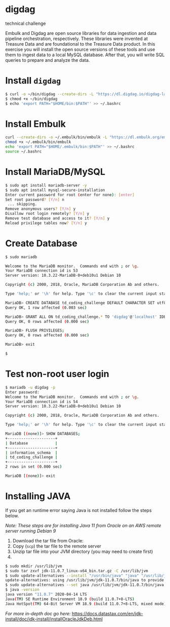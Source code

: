# digdag
technical challenge

Embulk and Digdag are open source libraries for data ingestion and data pipeline orchestration,
respectively. These libraries were invented at Treasure Data and are foundational to the Treasure Data
product. In this exercise you will install the open source versions of these tools and use them to ingest
data to a local MySQL database. After that, you will write SQL queries to prepare and analyze the data.

# Install `digdag`
```bash
$ curl -o ~/bin/digdag --create-dirs -L "https://dl.digdag.io/digdag-latest"
$ chmod +x ~/bin/digdag
$ echo 'export PATH="$HOME/bin:$PATH"' >> ~/.bashrc
```

# Install Embulk
```bash
curl --create-dirs -o ~/.embulk/bin/embulk -L "https://dl.embulk.org/embulk-latest.jar"
chmod +x ~/.embulk/bin/embulk
echo 'export PATH="$HOME/.embulk/bin:$PATH"' >> ~/.bashrc
source ~/.bashrc
```
# Install MariaDB/MySQL
```bash
$ sudo apt install mariadb-server -y
$ sudo apt install mysql-secure-installation
Enter current password for root (enter for none): [enter]
Set root password? [Y/n] n
 ... skipping.
Remove anonymous users? [Y/n] y
Disallow root login remotely? [Y/n] y
Remove test database and access to it? [Y/n] y
Reload privilege tables now? [Y/n] y
```

# Create Database
```bash
$ sudo mariadb

Welcome to the MariaDB monitor.  Commands end with ; or \g.
Your MariaDB connection id is 53
Server version: 10.3.22-MariaDB-0+deb10u1 Debian 10

Copyright (c) 2000, 2018, Oracle, MariaDB Corporation Ab and others.

Type 'help;' or '\h' for help. Type '\c' to clear the current input statement.

MariaDB> CREATE DATABASE td_coding_challenge DEFAULT CHARACTER SET utf8 COLLATE utf8_unicode_ci;
Query OK, 1 row affected (0.003 sec)

MariaDB> GRANT ALL ON td_coding_challenge.* TO 'digdag'@'localhost' IDENTIFIED BY 'digdag' WITH GRANT OPTION;
Query OK, 0 rows affected (0.000 sec)

MariaDB> FLUSH PRIVILEGES;
Query OK, 0 rows affected (0.000 sec)

MariaDB> exit

$ 
```

# Test non-root user login
```bash
$ mariadb -u digdag -p
Enter password: 
Welcome to the MariaDB monitor.  Commands end with ; or \g.
Your MariaDB connection id is 54
Server version: 10.3.22-MariaDB-0+deb10u1 Debian 10

Copyright (c) 2000, 2018, Oracle, MariaDB Corporation Ab and others.

Type 'help;' or '\h' for help. Type '\c' to clear the current input statement.

MariaDB [(none)]> SHOW DATABASES;
+---------------------+
| Database            |
+---------------------+
| information_schema  |
| td_coding_challenge |
+---------------------+
2 rows in set (0.000 sec)

MariaDB [(none)]> exit
```

# Installing JAVA

If you get an runtime error saying Java is not installed follow the steps below.

*Note: These steps are for installing Java 11 from Oracle on an AWS remote server running Debian 9*

1. Download the tar file from Oracle: 
2. Copy (`scp`) the tar file to the remote server
3. Unzip tar file into your JVM directory (you may need to create first)
4. 
```bash
$ sudo mkdir /usr/lib/jvm
$ sudo tar zxvf jdk-11.0.7_linux-x64_bin.tar.gz -C /usr/lib/jvm
$ sudo update-alternatives --install "/usr/bin/java" "java" "/usr/lib/jvm/jdk-11.0.7/bin/java" 1
update-alternatives: using /usr/lib/jvm/jdk-11.0.7/bin/java to provide /usr/bin/java (java) in auto mode
$ sudo update-alternatives --set java /usr/lib/jvm/jdk-11.0.7/bin/java
$ java -version
java version "11.0.7" 2020-04-14 LTS
Java(TM) SE Runtime Environment 18.9 (build 11.0.7+8-LTS)
Java HotSpot(TM) 64-Bit Server VM 18.9 (build 11.0.7+8-LTS, mixed mode)
```
 *For more in-depth doc go here:*
https://docs.datastax.com/en/jdk-install/doc/jdk-install/installOracleJdkDeb.html

